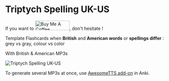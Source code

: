 # Triptych Spelling UK-US

If you want to <a href="https://www.buymeacoffee.com/nidandre" target="_blank"><img src="https://cdn.buymeacoffee.com/buttons/v2/default-yellow.png" alt="Buy Me A Coffee" style="height: 30px !important;width: 109px !important;" ></a>, don't hesitate !


Template Flashcards when **British** and **American words** or **spellings differ** : grey vs gray, colour vs color

With British & American MP3s

![Triptych Spelling UK-US](https://github.com/user-attachments/assets/3c4ea7de-1760-446a-b553-47fbaa4086bd)

To generate several MP3s at once, use [AwesomeTTS add-on](https://ankiweb.net/shared/info/1436550454) in Anki.
